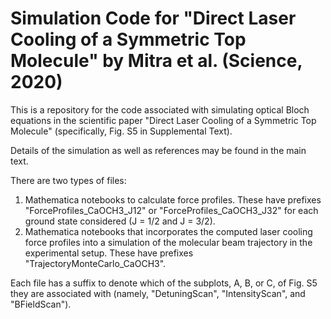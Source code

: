 # Simulation Code for "Direct Laser Cooling of a Symmetric Top Molecule" by Mitra et al. (Science, 2020)
This is a repository for the code associated with simulating optical Bloch equations in the scientific paper "Direct Laser Cooling of a Symmetric Top Molecule" (specifically, Fig. S5 in Supplemental Text). 

Details of the simulation as well as references may be found in the main text.

There are two types of files:

1. Mathematica notebooks to calculate force profiles. These have prefixes "ForceProfiles_CaOCH3_J12" or "ForceProfiles_CaOCH3_J32" for each ground state considered (J = 1/2 and J = 3/2). 
2. Mathematica notebooks that incorporates the computed laser cooling force profiles into a simulation of the molecular beam trajectory in the experimental setup. These have prefixes "TrajectoryMonteCarlo_CaOCH3".

Each file has a suffix to denote which of the subplots, A, B, or C, of Fig. S5 they are associated with (namely, "DetuningScan", "IntensityScan", and "BFieldScan").
